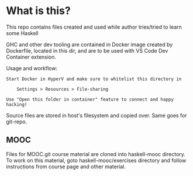 # What is this?

This repo contains files created and used while author tries/tried to learn some Haskell

GHC and other dev tooling are contained in Docker image created by Dockerfile,
located in this dir, and are to be used with VS Code Dev Container extension.

Usage and workflow:

    Start Docker in HyperV and make sure to whitelist this directory in

        Settings > Resources > File-sharing

    Use "Open this folder in container" feature to connect and happy hacking!

Source files are stored in host's filesystem and copied over. Same goes for git-repo.

## MOOC

Files for MOOC.git course material are cloned into haskell-mooc directory.
To work on this material, goto haskell-mooc/exercises directory and follow instructions
from course page and other material. 
